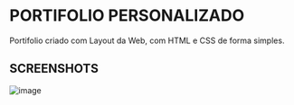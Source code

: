 # PORTIFOLIO PERSONALIZADO

Portifolio criado com Layout da Web, com HTML e CSS de forma simples.

## SCREENSHOTS
![image](https://github.com/wrksystem/MeuPortifolio/assets/51803873/d4e544d0-3ddb-4dc1-a361-44a7e84e0da3)

